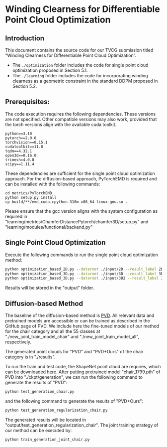 # Winding Clearness for Differentiable Point Cloud Optimization

## Introduction
This document contains the source code for our TVCG submission titled “Winding Clearness for Differentiable Point Cloud Optimization”.

- The `./optimization` folder includes the code for single point cloud optimization proposed in Section 5.1.
- The `./learning` folder includes the code for incorporating winding clearness as a geometric constraint in the standard DDPM proposed in Section 5.2.



## Prerequisites:
The code execution requires the following dependencies. 
These versions are not specified. Other compatible versions may also work, provided that the torch versions align with the available cuda toolkit.
```
python==3.10
pytorch==2.0.0
torchvision==0.15.1
cudatoolkit==11.8
tqdm==4.32.1
open3d==0.16.0
trimesh=4.0.8
scipy==1.11.4
```
These dependencies are sufficient for the single point cloud optimization approach.
For the diffusion-based approach, PyTorchEMD is required and can be installed with the following commands:
```
cd metrics/PyTorchEMD
python setup.py install
cp build/**/emd_cuda.cpython-310m-x86_64-linux-gnu.so .
```
Please ensure that the gcc version aligns with 
the system configuration as required in 
"learning/metrics/ChamferDistancePytorch/chamfer3D/setup.py"
and "learning/modules/functional/backend.py"

## Single Point Cloud Optimization
Execute the following commands to run the single point cloud optimization method:
```bash
python optimization_based_2D.py --dataroot ./input/2D --result_label 2D
python optimization_based_3D.py --dataroot ./input/3D --result_label 3D 
python optimization_based_3D.py --dataroot ./input/3D2 --result_label 3D2 --lambda_k 20.0
```
Results will be stored in the "output" folder.

## Diffusion-based Method
The baseline of the diffusion-based method is [PVD](https://alexzhou907.github.io/pvd).
All relevant data and pretrained models are accessible or can be trained as described in the GitHub page of PVD.
We include here the fine-tuned models of our method for the chair category and all the 55 classes at "./new_joint_train_model_chair" and "./new_joint_train_model_all", respectively.

The generated point clouds for "PVD" and "PVD+Ours" of the chair category is in "./results".

To run the train and test code, the ShapeNet point cloud are requires, which can be downloaded [here](https://github.com/stevenygd/PointFlow).
After putting pretrained model "chair_1799.pth" of PVD into "./ckpt/generation", we can run the following command to generate the results of "PVD":
```bash
python test_generation_chair.py
```
and the following command to generate the results of "PVD+Ours":
```bash
python test_generation_regularization_chair.py
```
The generated results will be located in "output/test_generation_regularization_chair".
The joint training strategy of our method can be executed by:

```bash
python train_generation_joint_chair.py
```